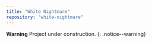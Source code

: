```yaml
---
title: "White Nightmare"
repository: "white-nightmare"
---
```


**Warning** <i class="fas fa-exclamation-triangle"></i> Project under construction.
{: .notice--warning}
